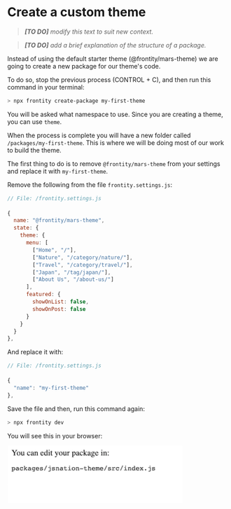 # Create a custom theme

> _**[TO DO]** modify this text to suit new context._

> _**[TO DO]** add a brief explanation of the structure of a package._

Instead of using the default starter theme (@frontity/mars-theme) we are going to create a new package for our theme's code.

To do so, stop the previous process (CONTROL + C), and then run this command in your terminal:

```bash
> npx frontity create-package my-first-theme
```

You will be asked what namespace to use. Since you are creating a theme, you can use `theme`.

When the process is complete you will have a new folder called `/packages/my-first-theme`. This is where we will be doing most of our work to build the theme.

The first thing to do is to remove `@frontity/mars-theme` from your settings and replace it with `my-first-theme`.

Remove the following from the file `frontity.settings.js`:

```js
// File: /frontity.settings.js

{
  name: "@frontity/mars-theme",
  state: {
    theme: {
      menu: [
        ["Home", "/"],
        ["Nature", "/category/nature/"],
        ["Travel", "/category/travel/"],
        ["Japan", "/tag/japan/"],
        ["About Us", "/about-us/"]
      ],
      featured: {
        showOnList: false,
        showOnPost: false
      }
    }
  }
},
```

And replace it with:

```js
// File: /frontity.settings.js

{
  "name": "my-first-theme"
},
```

Save the file and then, run this command again:

```bash
> npx frontity dev
```

You will see this in your browser:

<p>
  <img alt="Frontity in the browser" src="../assets/part1img1.png" width="400">
</p>
